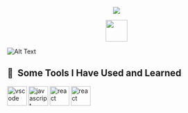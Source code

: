 <p align="center">
  <img src="https://capsule-render.vercel.app/api?text=Yo%20Everyone!🕹️&animation=fadeIn&type=egg&color=gradient&height=100"/>
</p>

<div align="center">  
  <a href="https://www.linkedin.com/in/robert-holland-codes/"><img height="50" src="https://cdn.jsdelivr.net/gh/devicons/devicon/icons/linkedin/linkedin-original.svg" /></a>
</div>


  ![Alt Text](https://media.giphy.com/media/vFKqnCdLPNOKc/giphy.gif)


<h2> 🚀 &nbsp;Some Tools I Have Used and Learned</h2>
<p align="left">
<img src="https://cdn.jsdelivr.net/gh/devicons/devicon/icons/vscode/vscode-original.svg" alt="vscode" width="45" height="45"/>
<img src="https://cdn.jsdelivr.net/gh/devicons/devicon/icons/javascript/javascript-original.svg" alt="javascript" width="45" height="45"/>
<img src="https://cdn.jsdelivr.net/gh/devicons/devicon/icons/react/react-original.svg" alt="react" width="45" height="45"/>
<img src="https://cdn.jsdelivr.net/gh/devicons/devicon/icons/jest/jest-plain.svg" alt="react" width="45" height="45"/>

</p>




<!--
**SmagicJones/SmagicJones** is a ✨ _special_ ✨ repository because its `README.md` (this file) appears on your GitHub profile.

Here are some ideas to get you started:

- 🔭 I’m currently working on ...
- 🌱 I’m currently learning ...
- 👯 I’m looking to collaborate on ...
- 🤔 I’m looking for help with ...
- 💬 Ask me about ...
- 📫 How to reach me: ...
- 😄 Pronouns: ...
- ⚡ Fun fact: ...
-->
